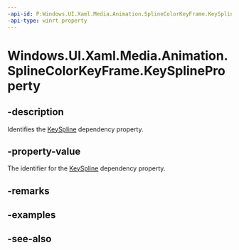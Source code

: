```yaml
---
-api-id: P:Windows.UI.Xaml.Media.Animation.SplineColorKeyFrame.KeySplineProperty
-api-type: winrt property
---
```


<!-- Property syntax
public Windows.UI.Xaml.DependencyProperty KeySplineProperty { get; }
-->

# Windows.UI.Xaml.Media.Animation.SplineColorKeyFrame.KeySplineProperty

## -description
Identifies the [KeySpline](splinecolorkeyframe_keyspline.md) dependency property.



## -property-value
The identifier for the [KeySpline](splinecolorkeyframe_keyspline.md) dependency property.

## -remarks

## -examples

## -see-also
